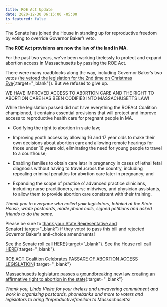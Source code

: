 ```yaml
---
title: ROE Act Update
date: 2020-12-30 06:15:00 -05:00
is featured: false
---
```


The Senate has joined the House in standing up for reproductive freedom by voting to override Governor Baker’s veto.

**The ROE Act provisions are now the law of the land in MA.**

For the past two years, we’ve been working tirelessly to protect and expand abortion access in Massachusetts by passing the ROE Act.

There were many roadblocks along the way, including Governor Baker’s two vetos ([he vetoed the legislation for the 2nd time on Christmas Eve](https://www.bostonglobe.com/2020/12/24/metro/governor-baker-vetoes-bill-protect-expand-abortion-access-mass/){:target="_blank"}).  But we refused to give up.

WE HAVE IMPROVED ACCESS TO ABORTION CARE AND THE RIGHT TO ABORTION CARE HAS BEEN CODIFIED INTO MASSACHUSETTS LAW!

While the legislation passed did not have everything the ROEAct Coalition championed, it contains essential provisions that will protect and improve access to reproductive health care for pregnant people in MA.

* Codifying the right to abortion in state law;

* Improving youth access by allowing 16 and 17 year olds to make their own decisions about abortion care and allowing remote hearings for those under 16 years old, eliminating the need for young people to travel to a courthouse;

* Enabling families to obtain care later in pregnancy in cases of lethal fetal diagnosis without having to travel across the country, including repealing criminal penalties for abortion care later in pregnancy; and

* Expanding the scope of practice of advanced practice clinicians, including nurse practitioners, nurse midwives, and physician assistants, to allow them to provide abortion care consistent with their training.

*Thank you to everyone who called your legislators, lobbied at the State House, wrote postcards, made phone calls, signed petitions and asked friends to do the same.*

Please be sure to [thank your State Representative and Senator](https://actionnetwork.org/letters/thank-your-lawmakers-for-veto-override?clear_id=true){:target="_blank"} if they voted to pass this bill and rejected Governor Baker's anti-choice amendments!

See the Senate roll call [HERE](https://twitter.com/ProgressiveMass/status/1343985488508678144/photo/1){:target="_blank"}. See the House roll call [HERE](https://www.progressivemass.com/house-roe-baker-2020){:target="_blank"}.  

[ROE ACT Coalition Celebrates PASSAGE OF ABORTION ACCESS LEGISLATION](https://www.aclum.org/en/news/roe-act-coalition-celebrates-passage-abortion-access-legislation){:target="_blank"}

[Massachusetts legislature passes a groundbreaking new law creating an affirmative right to abortion in the state](https://msmagazine.com/2020/12/29/massachusetts-abortion-law-roe-act/){:target="_blank"}

*Thank you, Linda Vieira for your tireless and unwavering commitment and work in organizing postcards, phonebanks and more to voters and legislators to bring #reproductivefreedom to Massachusetts!*